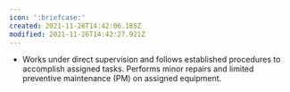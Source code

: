 ```yaml
---
icon: ':briefcase:'
created: 2021-11-26T14:42:06.185Z
modified: 2021-11-26T14:42:27.921Z
---
```

* Works under direct supervision and follows established procedures to accomplish assigned tasks. Performs minor repairs and limited preventive maintenance (PM) on assigned equipment.
